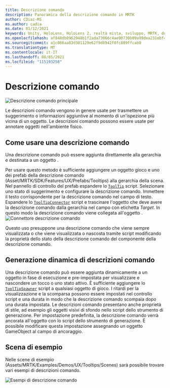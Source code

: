 ```yaml
---
title: Descrizione comando
description: Panoramica della descrizione comando in MRTK
author: CDiaz-MS
ms.author: cadia
ms.date: 01/12/2021
keywords: Unity, HoloLens, HoloLens 2, realtà mista, sviluppo, MRTK, descrizione comando,
ms.openlocfilehash: af848db0962948b1f2ada73066c4ae90730b09a99dea231ebf468a05441b85ef
ms.sourcegitcommit: a1c086aa83d381129e62f9d8942f0fc889ffcab0
ms.translationtype: MT
ms.contentlocale: it-IT
ms.lasthandoff: 08/05/2021
ms.locfileid: "115193258"
---
```

# <a name="tooltip"></a>Descrizione comando

![Descrizione comando principale](../images/tooltip/MRTK_Tooltip_Main.png)

Le descrizioni comando vengono in genere usate per trasmettere un suggerimento o informazioni aggiuntive al momento di un'ispezione più vicina di un oggetto. Le descrizioni comando possono essere usate per annotare oggetti nell'ambiente fisico.

## <a name="how-to-use-a-tooltip"></a>Come usare una descrizione comando

Una descrizione comando può essere aggiunta direttamente alla gerarchia e destinata a un oggetto .

Per usare questo metodo è sufficiente aggiungere un oggetto gioco e uno dei prefab della descrizione comando (Asset/MRTK/SDK/Features/UX/Prefabs/Tooltips) alla gerarchia della scena. Nel pannello di controllo del prefab espandere lo [`ToolTip`](xref:Microsoft.MixedReality.Toolkit.UI.ToolTip) script. Selezionare uno stato di suggerimento e configurare la descrizione comando.  Immettere il testo corrispondente per la descrizione comando nel campo di testo. Espandere lo [`ToolTipConnector`](xref:Microsoft.MixedReality.Toolkit.UI.ToolTipConnector) script e trascinare l'oggetto che deve avere la descrizione comando dalla gerarchia nel campo con etichetta *Target*. In questo modo la descrizione comando viene collegata all'oggetto .
![Connettore descrizione comando](../images/tooltip/MRTK_Tooltip_Connector.png)

Questo uso presuppone una descrizione comando che viene sempre visualizzata o che viene visualizzata o nascosta tramite script modificando la proprietà dello stato della descrizione comando del componente della descrizione comando.

## <a name="dynamically-spawning-tooltips"></a>Generazione dinamica di descrizioni comando

Una descrizione comando può essere aggiunta dinamicamente a un oggetto in fase di esecuzione e pre-impostata per visualizzare e nascondere un tocco o uno stato attivo. È sufficiente aggiungere lo [`ToolTipSpawner`](xref:Microsoft.MixedReality.Toolkit.UI.ToolTipSpawner) script a qualsiasi oggetto di gioco. I ritardi per la visualizzazione e la scomparsa possono essere impostati nel controllo script e una durata in modo che la descrizione comando scompaia dopo una durata impostata. Le descrizioni comando presentano anche proprietà di stile, ad esempio gli oggetti visivi di sfondo nello script dello strumento di generazione. Per impostazione predefinita, la descrizione comando verrà ancorata all'oggetto con lo script dello strumento di generazione. È possibile modificare questa impostazione assegnando un oggetto GameObject al campo di ancoraggio.

## <a name="example-scene"></a>Scena di esempio

Nelle scene di esempio (Assets/MRTK/Examples/Demos/UX/Tooltips/Scenes) sarà possibile trovare vari esempi di descrizioni comando.

![Esempi di descrizione comando](../images/tooltip/MRTK_Tooltip_Examples.png)
